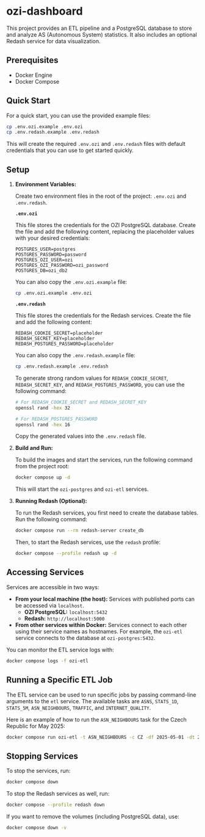 # ozi-dashboard

This project provides an ETL pipeline and a PostgreSQL database to store and analyze AS (Autonomous System) statistics. It also includes an optional Redash service for data visualization.

## Prerequisites

- Docker Engine
- Docker Compose

## Quick Start

For a quick start, you can use the provided example files:

```sh
cp .env.ozi.example .env.ozi
cp .env.redash.example .env.redash
```

This will create the required `.env.ozi` and `.env.redash` files with default credentials that you can use to get started quickly.

## Setup

1.  **Environment Variables:**

    Create two environment files in the root of the project: `.env.ozi` and `.env.redash`.

    **`.env.ozi`**

    This file stores the credentials for the OZI PostgreSQL database. Create the file and add the following content, replacing the placeholder values with your desired credentials:

    ```env
    POSTGRES_USER=postgres
    POSTGRES_PASSWORD=password
    POSTGRES_OZI_USER=ozi
    POSTGRES_OZI_PASSWORD=ozi_password
    POSTGRES_DB=ozi_db2
    ```

    You can also copy the `.env.ozi.example` file:

    ```sh
    cp .env.ozi.example .env.ozi
    ```

    **`.env.redash`**

    This file stores the credentials for the Redash services. Create the file and add the following content:

    ```env
    REDASH_COOKIE_SECRET=placeholder
    REDASH_SECRET_KEY=placeholder
    REDASH_POSTGRES_PASSWORD=placeholder
    ```

    You can also copy the `.env.redash.example` file:

    ```sh
    cp .env.redash.example .env.redash
    ```

    To generate strong random values for `REDASH_COOKIE_SECRET`, `REDASH_SECRET_KEY`, and `REDASH_POSTGRES_PASSWORD`, you can use the following command:

    ```sh
    # For REDASH_COOKIE_SECRET and REDASH_SECRET_KEY
    openssl rand -hex 32

    # For REDASH_POSTGRES_PASSWORD
    openssl rand -hex 16
    ```

    Copy the generated values into the `.env.redash` file.

2.  **Build and Run:**

    To build the images and start the services, run the following command from the project root:

    ```sh
    docker compose up -d
    ```

    This will start the `ozi-postgres` and `ozi-etl` services.

3.  **Running Redash (Optional):**

    To run the Redash services, you first need to create the database tables. Run the following command:

    ```sh
    docker compose run --rm redash-server create_db
    ```

    Then, to start the Redash services, use the `redash` profile:

    ```sh
    docker compose --profile redash up -d
    ```

## Accessing Services

Services are accessible in two ways:

-   **From your local machine (the host):** Services with published ports can be accessed via `localhost`.
    -   **OZI PostgreSQL:** `localhost:5432`
    -   **Redash:** `http://localhost:5000`
-   **From other services within Docker:** Services connect to each other using their service names as hostnames. For example, the `ozi-etl` service connects to the database at `ozi-postgres:5432`.

You can monitor the ETL service logs with:
```sh
docker compose logs -f ozi-etl
```

## Running a Specific ETL Job

The ETL service can be used to run specific jobs by passing command-line arguments to the `etl` service. The available tasks are `ASNS`, `STATS_1D`, `STATS_5M`, `ASN_NEIGHBOURS`, `TRAFFIC`, and `INTERNET_QUALITY`.

Here is an example of how to run the `ASN_NEIGHBOURS` task for the Czech Republic for May 2025:

```sh
docker compose run ozi-etl -t ASN_NEIGHBOURS -c CZ -df 2025-05-01 -dt 2025-05-31 -dr D
```

## Stopping Services

To stop the services, run:

```sh
docker compose down
```

To stop the Redash services as well, run:

```sh
docker compose --profile redash down
```

If you want to remove the volumes (including PostgreSQL data), use:

```sh
docker compose down -v
```
